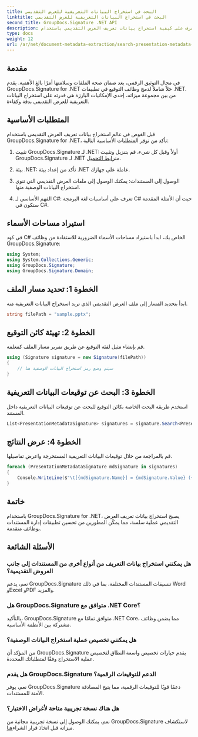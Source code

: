 ```yaml
---
title: البحث في استخراج البيانات التعريفية للعرض التقديمي
linktitle: البحث في استخراج البيانات التعريفية للعرض التقديمي
second_title: GroupDocs.Signature .NET API
description: تعرف على كيفية استخراج بيانات تعريف العرض التقديمي باستخدام GroupDocs.Signature لـ .NET. تعزيز قدرات إدارة المستندات الخاصة بك دون عناء.
type: docs
weight: 12
url: /ar/net/document-metadata-extraction/search-presentation-metadata-extraction/
---
```

## مقدمة
في مجال التوثيق الرقمي، يعد ضمان صحة الملفات وسلامتها أمرًا بالغ الأهمية. يقدم GroupDocs.Signature for .NET حلاً شاملاً لدمج وظائف التوقيع في تطبيقات .NET. من بين مجموعة ميزاته، إحدى الإمكانيات البارزة هي قدرته على استخراج البيانات التعريفية للعرض التقديمي بدقة وكفاءة.
## المتطلبات الأساسية
قبل الغوص في عالم استخراج بيانات تعريف العرض التقديمي باستخدام GroupDocs.Signature for .NET، تأكد من توفر المتطلبات الأساسية التالية:
1.  تثبيت GroupDocs.Signature لـ .NET: أولاً وقبل كل شيء، قم بتنزيل وتثبيت GroupDocs.Signature لـ .NET من[رابط التحميل](https://releases.groupdocs.com/signature/net/).
   
2. بيئة .NET: تأكد من إعداد بيئة .NET عاملة على جهازك.
   
3. الوصول إلى المستندات: يمكنك الوصول إلى ملفات العرض التقديمي التي تنوي استخراج البيانات الوصفية منها.
   
4. الفهم الأساسي لـ C#: تعرف على أساسيات لغة البرمجة C# حيث أن الأمثلة المقدمة ستكون في C#.

## استيراد مساحات الأسماء
في كود C# الخاص بك، ابدأ باستيراد مساحات الأسماء الضرورية للاستفادة من وظائف GroupDocs.Signature:
```csharp
using System;
using System.Collections.Generic;
using GroupDocs.Signature;
using GroupDocs.Signature.Domain;
```
## الخطوة 1: تحديد مسار الملف
ابدأ بتحديد المسار إلى ملف العرض التقديمي الذي تريد استخراج البيانات التعريفية منه.
```csharp
string filePath = "sample.pptx";
```
## الخطوة 2: تهيئة كائن التوقيع
قم بإنشاء مثيل لفئة التوقيع عن طريق تمرير مسار الملف كمعلمة.
```csharp
using (Signature signature = new Signature(filePath))
{
    // سيتم وضع رمز استخراج البيانات الوصفية هنا
}
```
## الخطوة 3: البحث عن توقيعات البيانات التعريفية
استخدم طريقة البحث الخاصة بكائن التوقيع للبحث عن توقيعات البيانات التعريفية داخل المستند.
```csharp
List<PresentationMetadataSignature> signatures = signature.Search<PresentationMetadataSignature>(SignatureType.Metadata);
```
## الخطوة 4: عرض النتائج
قم بالمراجعة من خلال توقيعات البيانات التعريفية المستخرجة واعرض تفاصيلها.
```csharp
foreach (PresentationMetadataSignature mdSignature in signatures)
{
    Console.WriteLine($"\t[{mdSignature.Name}] = {mdSignature.Value} ({mdSignature.Type})");
}
```

## خاتمة
باستخدام GroupDocs.Signature for .NET، يصبح استخراج بيانات تعريف العرض التقديمي عملية سلسة، مما يمكّن المطورين من تحسين تطبيقات إدارة المستندات بوظائف متقدمة.
## الأسئلة الشائعة
### هل يمكنني استخراج بيانات التعريف من أنواع أخرى من المستندات إلى جانب العروض التقديمية؟
نعم، يدعم GroupDocs.Signature تنسيقات المستندات المختلفة، بما في ذلك Word وExcel وPDF والمزيد.
### هل GroupDocs.Signature متوافق مع .NET Core؟
بالتأكيد، GroupDocs.Signature متوافق تمامًا مع .NET Core، مما يضمن وظائف مشتركة بين الأنظمة الأساسية.
### هل يمكنني تخصيص عملية استخراج البيانات الوصفية؟
من المؤكد أن GroupDocs.Signature يقدم خيارات تخصيص واسعة النطاق لتخصيص عملية الاستخراج وفقًا لمتطلباتك المحددة.
### هل يقدم GroupDocs.Signature الدعم للتوقيعات الرقمية؟
نعم، يوفر GroupDocs.Signature دعمًا قويًا للتوقيعات الرقمية، مما يتيح المصادقة الآمنة للمستندات.
### هل هناك نسخة تجريبية متاحة لأغراض الاختبار؟
 نعم، يمكنك الوصول إلى نسخة تجريبية مجانية من GroupDocs.Signature لاستكشاف ميزاته قبل اتخاذ قرار الشراء[هنا](https://releases.groupdocs.com/).
